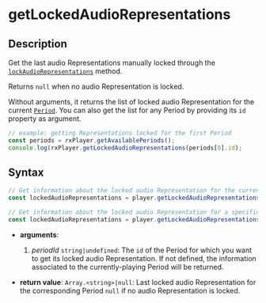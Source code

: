 # getLockedAudioRepresentations

## Description

Get the last audio Representations manually locked through the
[`lockAudioRepresentations`](./lockAudioVideoRepresentations.md) method.

Returns `null` when no audio Representation is locked.

Without arguments, it returns the list of locked audio Representation for the
current [`Period`](../../Getting_Started/Glossary.md#period). You can also
get the list for any Period by providing its `id` property as argument.

```js
// example: getting Representations locked for the first Period
const periods = rxPlayer.getAvailablePeriods();
console.log(rxPlayer.getLockedAudioRepresentations(periods[0].id);
```

## Syntax

```js
// Get information about the locked audio Representation for the current Period
const lockedAudioRepresentations = player.getLockedAudioRepresentations();

// Get information about the locked audio Representation for a specific Period
const lockedAudioRepresentations = player.getLockedAudioRepresentations(periodId);
```

 - **arguments**:

   1. _periodId_ `string|undefined`: The `id` of the Period for which you want
      to get its locked audio Representation.
      If not defined, the information associated to the currently-playing Period
      will be returned.

  - **return value**: `Array.<string>|null`: Last locked audio
    Representation for the corresponding Period
    `null` if no audio Representation is locked.
